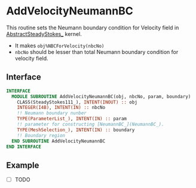 # AddVelocityNeumannBC

This routine sets the Neumann boundary condition for Velocity field in [AbstractSteadyStokes_](../AbstractSteadyStokes/AbstractSteadyStokes_.md) kernel.

- It makes `obj%NBCForVelocity(nbcNo)`
- `nbcNo` should be lesser than total Neumann boundary condition for velocity field.

## Interface

```fortran
INTERFACE
  MODULE SUBROUTINE AddVelocityNeumannBC(obj, nbcNo, param, boundary)
    CLASS(SteadyStokes111_), INTENT(INOUT) :: obj
    INTEGER(I4B), INTENT(IN) :: nbcNo
    !! Neumann boundary nunber
    TYPE(ParameterList_), INTENT(IN) :: param
    !! parameter for constructing [NeumannBC_](NeumannBC_).
    TYPE(MeshSelection_), INTENT(IN) :: boundary
    !! Boundary region
  END SUBROUTINE AddVelocityNeumannBC
END INTERFACE
```

## Example

- [ ] TODO

